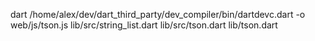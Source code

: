 

dart /home/alex/dev/dart_third_party/dev_compiler/bin/dartdevc.dart -o web/js/tson.js lib/src/string_list.dart lib/src/tson.dart lib/tson.dart